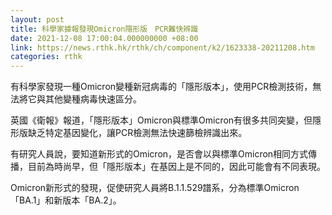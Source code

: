 ```yaml
---
layout: post
title: 科學家據報發現Omicron隱形版　PCR難快辨識
date: 2021-12-08 17:00:04.000000000 +08:00
link: https://news.rthk.hk/rthk/ch/component/k2/1623338-20211208.htm
categories: rthk
---
```


有科學家發現一種Omicron變種新冠病毒的「隱形版本」，使用PCR檢測技術，無法將它與其他變種病毒快速區分。

英國《衛報》報道，「隱形版本」Omicron與標準Omicron有很多共同突變，但隱形版缺乏特定基因變化，讓PCR檢測無法快速篩檢辨識出來。

有研究人員說，要知道新形式的Omicron，是否會以與標準Omicron相同方式傳播，目前為時尚早，但「隱形版本」在基因上是不同的，因此可能會有不同表現。

Omicron新形式的發現，促使研究人員將B.1.1.529譜系，分為標準Omicron「BA.1」和新版本「BA.2」。
